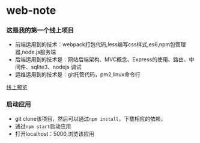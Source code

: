 # web-note
### 这是我的第一个线上项目
- 前端运用到的技术：webpack打包代码,less编写css样式,es6,npm包管理器,node.js服务端
- 后端运用到的技术是：网站后端架构、MVC概念、Express的使用、路由、中间件、sqlite3、nodejs 调试
- 运维运用到的技术是：git托管代码，pm2,linux命令行

[线上预览](http://zhoupengjie.top)

### 启动应用
- git clone该项目，然后可以通过``npm install``，下载相应的依赖，
- 通过``npm start``启动应用
- 打开localhost：5000,浏览该应用
